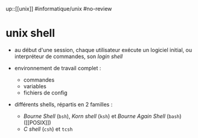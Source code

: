 up::[[unix]]
#informatique/unix #no-review 
# unix shell

 - au début d'une session, chaque utilisateur exécute un logiciel initial, ou interpréteur de commandes, son _login shell_
 - environnement de travail complet :
     - commandes
     - variables
     - fichiers de config


 - différents shells, répartis en 2 familles :
     - _Bourne Shell_ (`bsh`), _Korn shell_ (`ksh`) et _Bourne Again Shell_ (`bash`) ([[POSIX]])
     - _C shell_ (`csh`) et `tcsh`


